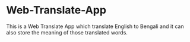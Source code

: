 # Web-Translate-App
This is a Web Translate App which translate  English to Bengali and it can also store the meaning of those translated words.
